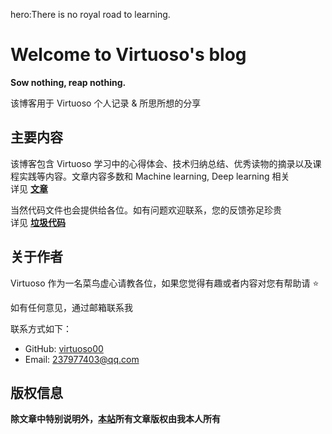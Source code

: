 hero:There is no royal road to learning.

<span id="comments_switch" hidden>False</span>

# **Welcome to Virtuoso's blog**
**Sow nothing, reap nothing.**

该博客用于 Virtuoso 个人记录 & 所思所想的分享

## 主要内容

该博客包含 Virtuoso 学习中的心得体会、技术归纳总结、优秀读物的摘录以及课程实践等内容。文章内容多数和 Machine learning, Deep learning 相关</br> 
详见 **[文章](ML/index.md)**

当然代码文件也会提供给各位。如有问题欢迎联系，您的反馈弥足珍贵</br>
详见 **[垃圾代码](projects/index.md)**

## 关于作者

Virtuoso 作为一名菜鸟虚心请教各位，如果您觉得有趣或者内容对您有帮助请 ⭐

如有任何意见，通过邮箱联系我

联系方式如下：

- GitHub: [virtuoso00](https://github.com/virtuoso00)
- Email: [237977403@qq.com](mailto:237977403@qq.com)

## 版权信息

**除文章中特别说明外，[本站](https://blog.v1rtuoso.cn)所有文章版权由我本人所有**
